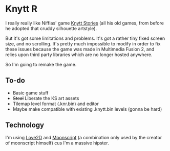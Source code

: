 Knytt R
=======

I really really like Nifflas' game [Knytt Stories](http://nifflas.ni2.se/?page=Knytt+Stories) (all his old games, from before he adopted that cruddy silhouette artstyle).

But it's got some limitations and problems. It's got a rather tiny fixed screen size, and no scrolling. It's pretty much impossible to modify in order to fix these issues because the game was made in Multimedia Fusion 2, and relies upon third party libraries which are no longer hosted anywhere.

So I'm going to remake the game.

To-do
-----

* Basic game stuff
* ~~Steal~~ Liberate the KS art assets
* Tilemap level format (.knr.bin) and editor
* Maybe make compatible with existing .knytt.bin levels (gonna be hard)

Technology
----------

I'm using [Love2D](http://love2d.org/) and [Moonscript](http://moonscript.org) (a combination only used by the creator of moonscript himself) cus I'm a massive hipster.